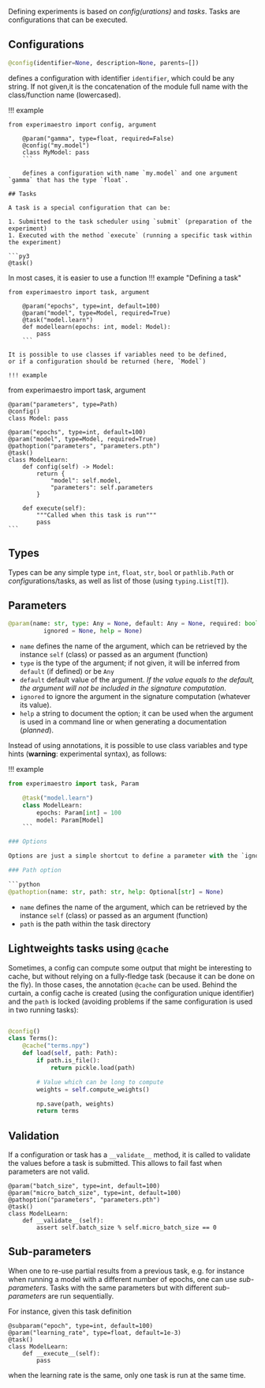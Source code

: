 Defining experiments is based on _config(urations)_ and _tasks_. Tasks are configurations that can be executed.

## Configurations

```python
@config(identifier=None, description=None, parents=[])
```

defines a configuration with identifier `identifier`, which could be any string.
If not given,it is the concatenation of the module full name with the class/function
name (lowercased).

!!! example

````
from experimaestro import config, argument

    @param("gamma", type=float, required=False)
    @config("my.model")
    class MyModel: pass
    ```

    defines a configuration with name `my.model` and one argument `gamma` that has the type `float`.

## Tasks

A task is a special configuration that can be:

1. Submitted to the task scheduler using `submit` (preparation of the experiment)
1. Executed with the method `execute` (running a specific task within the experiment)

```py3
@task()
````

In most cases, it is easier to use a function
!!! example "Defining a task"

````
from experimaestro import task, argument

    @param("epochs", type=int, default=100)
    @param("model", type=Model, required=True)
    @task("model.learn")
    def modellearn(epochs: int, model: Model):
        pass
    ```

It is possible to use classes if variables need to be defined,
or if a configuration should be returned (here, `Model`)

!!! example
````

from experimaestro import task, argument

    @param("parameters", type=Path)
    @config()
    class Model: pass

    @param("epochs", type=int, default=100)
    @param("model", type=Model, required=True)
    @pathoption("parameters", "parameters.pth")
    @task()
    class ModelLearn:
        def config(self) -> Model:
            return {
                "model": self.model,
                "parameters": self.parameters
            }

        def execute(self):
            """Called when this task is run"""
            pass
    ```

## Types

Types can be any simple type `int`, `float`, `str`, `bool` or `pathlib.Path` or *config*urations/tasks, as well as list of those (using `typing.List[T]`).

## Parameters

```python
@param(name: str, type: Any = None, default: Any = None, required: bool = None,
          ignored = None, help = None)
```

- `name` defines the name of the argument, which can be retrieved by the instance `self` (class) or passed as an argument (function)
- `type` is the type of the argument; if not given, it will be inferred from `default` (if defined) or be `Any`
- `default` default value of the argument. _If the value equals to the default, the argument will not be included in the signature computation_.
- `ignored` to ignore the argument in the signature computation (whatever its value).
- `help` a string to document the option; it can be used when the argument is used in a command line or when generating a documentation (_planned_).

Instead of using annotations, it is possible to use class variables
and type hints (**warning**: experimental syntax), as follows:

!!! example

````python
from experimaestro import task, Param

    @task("model.learn")
    class ModelLearn:
        epochs: Param[int] = 100
        model: Param[Model]
    ```

### Options

Options are just a simple shortcut to define a parameter with the `ignored` flag set. I

### Path option

```python
@pathoption(name: str, path: str, help: Optional[str] = None)
````

- `name` defines the name of the argument, which can be retrieved by the instance `self` (class) or passed as an argument (function)
- `path` is the path within the task directory

## Lightweights tasks using `@cache`

Sometimes, a config can compute some output that might be interesting to cache, but without relying on a fully-fledge task (because it can be done on the fly). In those cases, the annotation `@cache` can be used. Behind the curtain, a config cache is created (using the configuration unique identifier) and the `path` is locked (avoiding problems if the same configuration is used in two running tasks):

```python

@config()
class Terms():
    @cache("terms.npy")
    def load(self, path: Path):
        if path.is_file():
            return pickle.load(path)

        # Value which can be long to compute
        weights = self.compute_weights()

        np.save(path, weights)
        return terms


```

## Validation

If a configuration or task has a `__validate__` method, it is called to validate
the values before a task is submitted. This allows to fail fast when parameters
are not valid.

```py3
@param("batch_size", type=int, default=100)
@param("micro_batch_size", type=int, default=100)
@pathoption("parameters", "parameters.pth")
@task()
class ModelLearn:
    def __validate__(self):
        assert self.batch_size % self.micro_batch_size == 0
```

## Sub-parameters

When one to re-use partial results from a previous task,
e.g. for instance when running a model with a different number of epochs,
one can use _sub-parameters_. Tasks with the same parameters
but with different _sub-parameters_ are run sequentially.

For instance, given this task definition

```py3
@subparam("epoch", type=int, default=100)
@param("learning_rate", type=float, default=1e-3)
@task()
class ModelLearn:
    def __execute__(self):
        pass
```

when the learning rate is the same, only one task is run at the same time.
